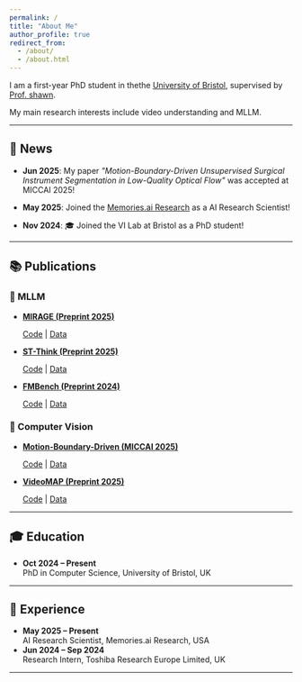```yaml
---
permalink: /
title: "About Me"
author_profile: true
redirect_from: 
  - /about/
  - /about.html
---
```


I am a first-year PhD student in thethe [University of Bristol](https://www.bristol.ac.uk/), supervised by [Prof. shawn](https://shawnshenjx.github.io/).

My main research interests include video understanding and MLLM.

---

## 📢 News

- **Jun 2025**: My paper _"Motion-Boundary-Driven Unsupervised Surgical Instrument Segmentation in Low-Quality Optical Flow"_ was accepted at MICCAI 2025!
- **May 2025**: Joined the [Memories.ai Research](https://memories.ai/) as a AI Research Scientist!

- **Nov 2024**: 🎓 Joined the VI Lab at Bristol as a PhD student!

---

## 📚 Publications

### 🎥 MLLM

- **[MIRAGE (Preprint 2025)](https://arxiv.org/abs/2505.10604)**  

  [Code](#) | [Data](#)

- **[ST-Think (Preprint 2025)](https://arxiv.org/abs/2503.12542)**  

  [Code](#) | [Data](#)

- **[FMBench (Preprint 2024)](https://arxiv.org/abs/2410.01089)**  

  [Code](#) | [Data](#)



### 🎥 Computer Vision

- **[Motion-Boundary-Driven (MICCAI 2025)](https://arxiv.org/abs/2403.10039)**  

  [Code](#) | [Data](#)

- **[VideoMAP (Preprint 2025)](https://arxiv.org/abs/2503.12332)**  

  [Code](#) | [Data](#)


---

## 🎓 Education

- **Oct 2024 – Present**  
  PhD in Computer Science, University of Bristol, UK

---

## 💼 Experience

- **May 2025 – Present**  
  AI Research Scientist, Memories.ai Research, USA
- **Jun 2024 – Sep 2024**  
  Research Intern, Toshiba Research Europe Limited, UK
---

